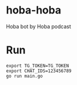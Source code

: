 # hoba-hoba
Hoba bot by Hoba podcast

# Run

```
export TG_TOKEN=TG_TOKEN
export CHAT_IDS=123456789
go run main.go
```
